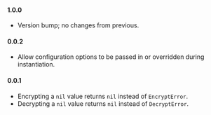 #### 1.0.0
* Version bump; no changes from previous.

#### 0.0.2
* Allow configuration options to be passed in or overridden during instantiation.

#### 0.0.1
* Encrypting a `nil` value returns `nil` instead of `EncryptError`.
* Decrypting a `nil` value returns `nil` instead of `DecryptError`.
